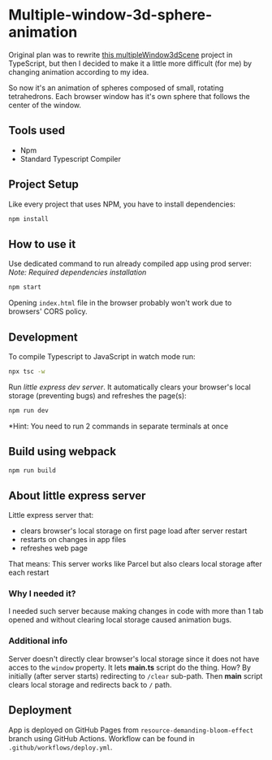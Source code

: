 # Multiple-window-3d-sphere-animation

Original plan was to rewrite [this multipleWindow3dScene](https://github.com/bgstaal/multipleWindow3dScene) project in TypeScript, but then I decided to make it a little more difficult (for me) by changing animation according to my idea.

So now it's an animation of spheres composed of small, rotating tetrahedrons. Each browser window has it's own sphere that follows the center of the window.

## Tools used

* Npm
* Standard Typescript Compiler

## Project Setup

Like every project that uses NPM, you have to install dependencies:

```bash
npm install
```

## How to use it

Use dedicated command to run already compiled app using prod server:  
*Note: Required dependencies installation*

```bash
npm start
```

Opening `index.html` file in the browser probably won't work due to browsers' CORS policy.

## Development

To compile Typescript to JavaScript in watch mode run:

```bash
npx tsc -w
```

Run *little express dev server*. It automatically clears your browser's local storage (preventing bugs) and refreshes the page(s):

```bash
npm run dev
```

*Hint: You need to run 2 commands in separate terminals at once

## Build using webpack

```bash
npm run build
```

## About little express server

Little express server that:

* clears browser's local storage on first page load after server restart
* restarts on changes in app files
* refreshes web page

That means:
This server works like Parcel but also clears local storage after each restart

### Why I needed it?

I needed such server because making changes in code with more than 1 tab opened and without clearing local storage caused animation bugs.

### Additional info

Server doesn't directly clear browser's local storage since it does not have acces to the `window` property. It lets **main.ts** script do the thing.
How? By initially (after server starts) redirecting to `/clear` sub-path.
Then **main** script clears local storage and redirects back to `/` path.

## Deployment

App is deployed on GitHub Pages from `resource-demanding-bloom-effect` branch using GitHub Actions. Workflow can be found in `.github/workflows/deploy.yml`.
